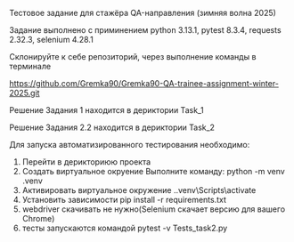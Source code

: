 Тестовое задание для стажёра QA-направления (зимняя волна 2025)

Задание выполнено с приминением python 3.13.1, pytest 8.3.4, requests 2.32.3, selenium 4.28.1

Склонируйте к себе репозиторий, через выполнение команды в терминале

https://github.com/Gremka90/Gremka90-QA-trainee-assignment-winter-2025.git

Решение Задания 1 находится в дериктории Task_1

Решение Задания 2.2 находится в дериктории Task_2

Для запуска автоматизированного тестирования необходимо:
1. Перейти в дерикториюю проекта
2. Создать виртуальное окруение Выполните команду: python -m venv .venv
3. Активировать виртуальное окружение .\.venv\Scripts\activate
4. Установить зависимости pip install -r requirements.txt
5. webdriver скачивать не нужно(Selenium скачает версию для вашего Chrome)
6. тесты запускаются командой pytest -v Tests_task2.py

